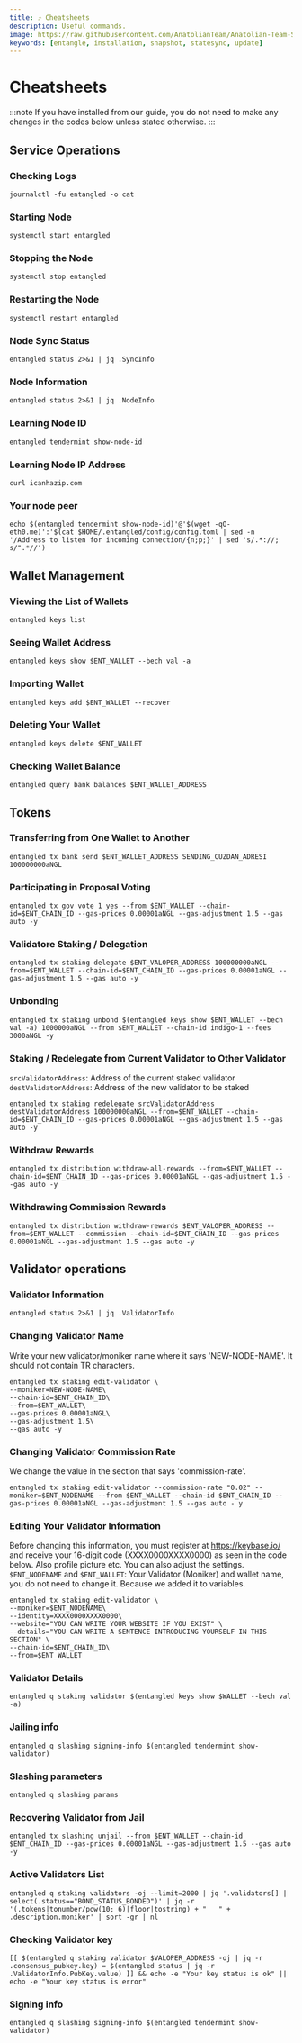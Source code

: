 ```yaml
---
title: ⤴️ Cheatsheets
description: Useful commands.
image: https://raw.githubusercontent.com/AnatolianTeam/Anatolian-Team-Services/main/docs/Testnet/Cosmos-Ecosystem/entangle/img/Entangle-Service-Cover.jpg
keywords: [entangle, installation, snapshot, statesync, update]
---
```


# Cheatsheets 
:::note
If you have installed from our guide, you do not need to make any changes in the codes below unless stated otherwise.
:::

## Service Operations

### Checking Logs
```
journalctl -fu entangled -o cat
```

### Starting Node
```
systemctl start entangled
```

### Stopping the Node
```
systemctl stop entangled
```

### Restarting the Node
```
systemctl restart entangled
```

### Node Sync Status
```
entangled status 2>&1 | jq .SyncInfo
```

### Node Information
```
entangled status 2>&1 | jq .NodeInfo
```

### Learning Node ID
```
entangled tendermint show-node-id
```

### Learning Node IP Address
```
curl icanhazip.com
```

### Your node peer
```
echo $(entangled tendermint show-node-id)'@'$(wget -qO- eth0.me)':'$(cat $HOME/.entangled/config/config.toml | sed -n '/Address to listen for incoming connection/{n;p;}' | sed 's/.*://; s/".*//')
```

## Wallet Management

### Viewing the List of Wallets
```
entangled keys list
```

### Seeing Wallet Address
```
entangled keys show $ENT_WALLET --bech val -a
```

### Importing Wallet
```
entangled keys add $ENT_WALLET --recover
```

### Deleting Your Wallet
```
entangled keys delete $ENT_WALLET
```

### Checking Wallet Balance
```
entangled query bank balances $ENT_WALLET_ADDRESS
```

## Tokens

### Transferring from One Wallet to Another
```
entangled tx bank send $ENT_WALLET_ADDRESS SENDING_CUZDAN_ADRESI 100000000aNGL
```

### Participating in Proposal Voting
```
entangled tx gov vote 1 yes --from $ENT_WALLET --chain-id=$ENT_CHAIN_ID --gas-prices 0.00001aNGL --gas-adjustment 1.5 --gas auto -y
```

### Validatore Staking / Delegation
```
entangled tx staking delegate $ENT_VALOPER_ADDRESS 100000000aNGL --from=$ENT_WALLET --chain-id=$ENT_CHAIN_ID --gas-prices 0.00001aNGL --gas-adjustment 1.5 --gas auto -y
```
### Unbonding
```
entangled tx staking unbond $(entangled keys show $ENT_WALLET --bech val -a) 1000000aNGL --from $ENT_WALLET --chain-id indigo-1 --fees 3000aNGL -y
```

### Staking / Redelegate from Current Validator to Other Validator
`srcValidatorAddress`: Address of the current staked validator
`destValidatorAddress`: Address of the new validator to be staked
```
entangled tx staking redelegate srcValidatorAddress destValidatorAddress 100000000aNGL --from=$ENT_WALLET --chain-id=$ENT_CHAIN_ID --gas-prices 0.00001aNGL --gas-adjustment 1.5 --gas auto -y
```

### Withdraw Rewards
```
entangled tx distribution withdraw-all-rewards --from=$ENT_WALLET --chain-id=$ENT_CHAIN_ID --gas-prices 0.00001aNGL --gas-adjustment 1.5 --gas auto -y
```

### Withdrawing Commission Rewards

```
entangled tx distribution withdraw-rewards $ENT_VALOPER_ADDRESS --from=$ENT_WALLET --commission --chain-id=$ENT_CHAIN_ID --gas-prices 0.00001aNGL --gas-adjustment 1.5 --gas auto -y
```

## Validator operations

### Validator Information
```
entangled status 2>&1 | jq .ValidatorInfo
```

### Changing Validator Name
Write your new validator/moniker name where it says 'NEW-NODE-NAME'. It should not contain TR characters.
```
entangled tx staking edit-validator \
--moniker=NEW-NODE-NAME\
--chain-id=$ENT_CHAIN_ID\
--from=$ENT_WALLET\
--gas-prices 0.00001aNGL\
--gas-adjustment 1.5\
--gas auto -y
```

### Changing Validator Commission Rate
We change the value in the section that says 'commission-rate'.
```
entangled tx staking edit-validator --commission-rate "0.02" --moniker=$ENT_NODENAME --from $ENT_WALLET --chain-id $ENT_CHAIN_ID --gas-prices 0.00001aNGL --gas-adjustment 1.5 --gas auto - y
```

### Editing Your Validator Information
Before changing this information, you must register at https://keybase.io/ and receive your 16-digit code (XXXX0000XXXX0000) as seen in the code below. Also profile picture etc. You can also adjust the settings.
`$ENT_NODENAME` and `$ENT_WALLET`: Your Validator (Moniker) and wallet name, you do not need to change it. Because we added it to variables.
```
entangled tx staking edit-validator \
--moniker=$ENT_NODENAME\
--identity=XXXX0000XXXX0000\
--website="YOU CAN WRITE YOUR WEBSITE IF YOU EXIST" \
--details="YOU CAN WRITE A SENTENCE INTRODUCING YOURSELF IN THIS SECTION" \
--chain-id=$ENT_CHAIN_ID\
--from=$ENT_WALLET
```

### Validator Details
```
entangled q staking validator $(entangled keys show $WALLET --bech val -a)
```

### Jailing info
```
entangled q slashing signing-info $(entangled tendermint show-validator)
```

### Slashing parameters
```
entangled q slashing params
```

### Recovering Validator from Jail
```
entangled tx slashing unjail --from $ENT_WALLET --chain-id $ENT_CHAIN_ID --gas-prices 0.00001aNGL --gas-adjustment 1.5 --gas auto -y
```

### Active Validators List
```
entangled q staking validators -oj --limit=2000 | jq '.validators[] | select(.status=="BOND_STATUS_BONDED")' | jq -r '(.tokens|tonumber/pow(10; 6)|floor|tostring) + " 	 " + .description.moniker' | sort -gr | nl
```

### Checking Validator key
```
[[ $(entangled q staking validator $VALOPER_ADDRESS -oj | jq -r .consensus_pubkey.key) = $(entangled status | jq -r .ValidatorInfo.PubKey.value) ]] && echo -e "Your key status is ok" || echo -e "Your key status is error"
```

### Signing info
```
entangled q slashing signing-info $(entangled tendermint show-validator)
```
